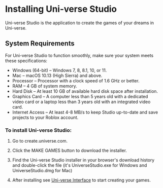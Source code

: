 # Installing Uni-verse Studio

Uni-verse Studio is the application to create the games of your dreams in Uni-verse.

## System Requirements

For Uni-verse Studio to function smoothly, make sure your system meets these specifications:

* Windows (64-bit) – Windows 7, 8, 8.1, 10, or 11.
* Mac – macOS 10.13 (High Sierra) and above.
* Processor – Processor with a clock speed of 1.6 GHz or better.
* RAM – 4 GB of system memory.
* Hard Disk – At least 10 GB of available hard disk space after installation.
* Graphics Card – A computer less than 5 years old with a dedicated video card or a laptop less than 3 years old with an integrated video card.
* Internet Access – At least 4-8 MB/s to keep Studio up-to-date and save projects to your Roblox account.

### To install Uni-verse Studio:

1. Go to create.universe.com.

2. Click the MAKE GAMES button to download the installer.

3. Find the Uni-verse Studio installer in your browser's download history and double-click the file (it's UniverseStudio.exe for Windows and UniverseStudio.dmg for Mac)

4. After installing see [Uni-verse Interface](./uni-verse%20interface.md) to start creating your games.